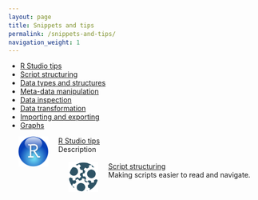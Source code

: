 ```yaml
---
layout: page
title: Snippets and tips
permalink: /snippets-and-tips/
navigation_weight: 1
---
```

* [R Studio tips](/r-studio-tips/)
* [Script structuring](/script-structuring/)
* [Data types and structures](/data-types/)
* [Meta-data manipulation](/meta-data-manipulation/)
* [Data inspection](/data-inspection/)
* [Data transformation](/data-transformation/)
* [Importing and exporting](/importing-exporting/)
* [Graphs](/graph-tips/)


<div class="boxed">
<img src="/_pages/snippets-and-tips/r-studio-tips.png" alt="Image text" hspace="20" width="60" height="60" align="left"/>
<a href="/r-studio-tips/">R Studio tips</a><br>
Description
<br>
</div>
<br>
<div class="boxed">
<img src="/_pages/snippets-and-tips/data-transformation.png" alt="Image text" hspace="20" width="60" height="60" align="left"/>
<a href="/script-structuring/">Script structuring</a><br>
Making scripts easier to read and navigate.
<br>
</div>
